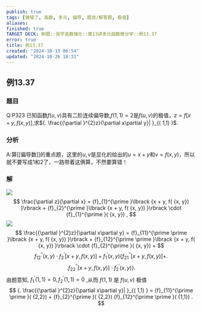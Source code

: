 ```yaml
---
publish: true
tags: [做错了, 高数, 多元, 偏导, 题目/解答题, 极值]
aliases: 
finished: true
TARGET DECK: 刷题::张宇高数强化::第13讲多元函数微分学::例13.37
error: true
title: 例13.37
created: "2024-10-13 06:54"
updated: "2024-10-26 18:31"
---
```

## 例13.37
### 题目
Q:P323 已知函数$f( {u, v})$具有二阶连续偏导数,$f( {1,1}) = 2$是$f( {u, v})$的极值，$z = f\lbrack {x + y, f( {x, y}) }\rbrack$,求${. \frac{{\partial }^{2}z}{\partial x\partial y}| }_{( 1,1) }$.
### 分析
A:算[[偏导数]]的重点题，这里的$u,v$是显化的给出的$u=x+y$和$v=f(x,y)$，所以就不要写成1和2了，一路带着这俩算，不然要算错！
### 解
![](https://img.hwenyi.live/202410262028854.webp)
$$
\frac{\partial z}{\partial x} = {f}_{1}^{\prime }\lbrack {x + y, f( {x, y}) }\rbrack + {f}_{2}^{\prime }\lbrack {x + y, f( {x, y}) }\rbrack \cdot {f}_{1}^{\prime }( {x, y}) ,
$$
![](https://img.hwenyi.live/202409011232398.webp)
$$
\frac{{\partial }^{2}z}{\partial x\partial y} = {f}_{11}^{\prime \prime }\lbrack {x + y, f( {x, y}) }\rbrack + {f}_{12}^{\prime \prime }\lbrack {x + y, f( {x, y}) }\rbrack \cdot {f}_{2}^{\prime }( {x, y}) +
$$
$$
{f}_{12}^{\prime \prime }( {x, y}) \cdot {f}_{2}^{\prime }\lbrack {x + y, f( {x, y}) }\rbrack + {f}_{1}^{\prime }( {x, y}) \{ {{f}_{21}^{\prime \prime }\lbrack {x + y, f( {x, y}) }\rbrack + }.
$$
$$
. {{f}_{22}^{\prime \prime }\lbrack {x + y, f( {x, y}) }\rbrack \cdot {f}_{2}^{\prime }( {x, y}) }\} \text{.}
$$
由题意知, ${f}_{1}^{\prime }( {1,1}) = 0,{f}_{2}^{\prime }( {1,1}) = 0$ ,从而 $f( {1,1})$ 是 $f( {u, v})$ 极值
$$
{. \frac{{\partial }^{2}z}{\partial x\partial y}| }_{( 1,1) } = {f}_{11}^{\prime \prime }( {2,2}) + {f}_{2}^{\prime }( {2,2}) {f}_{12}^{\prime \prime }( {1,1}) .
$$

